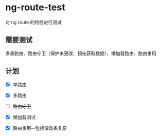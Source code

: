 # ng-route-test

对 ng route 的特性进行测试

## 需要测试

多重路由、路由守卫（保护未更改、预先获取数据）、懒加载路由、路由重用

## 计划

- [X] 单路由
- [X] 多路由
- [ ] ~~路由守卫~~
- [X] 懒加载测试
- [X] 路由重用--包括滚动条复原

